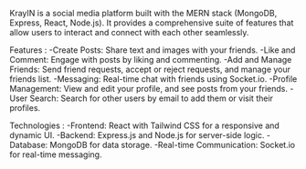 KrayIN is a social media platform built with the MERN stack (MongoDB, Express, React, Node.js). It provides a comprehensive suite of features that allow users to interact and connect with each other seamlessly.

  Features : 
-Create Posts: Share text and images with your friends.
-Like and Comment: Engage with posts by liking and commenting.
-Add and Manage Friends: Send friend requests, accept or reject requests, and manage your friends list.
-Messaging: Real-time chat with friends using Socket.io.
-Profile Management: View and edit your profile, and see posts from your friends.
-User Search: Search for other users by email to add them or visit their profiles.

  Technologies :
-Frontend: React with Tailwind CSS for a responsive and dynamic UI.
-Backend: Express.js and Node.js for server-side logic.
-Database: MongoDB for data storage.
-Real-time Communication: Socket.io for real-time messaging.